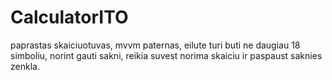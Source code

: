 # CalculatorITO
paprastas skaiciuotuvas, mvvm paternas, eilute turi buti ne daugiau 18 simboliu, norint gauti sakni, reikia suvest norima skaiciu ir paspaust saknies zenkla.

